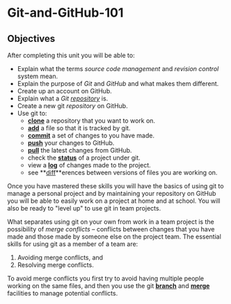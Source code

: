 # Git-and-GitHub-101

## Objectives

After completing this unit you will be able to:

* Explain what the terms _source code management_ and _revision control_ system mean.
* Explain the purpose of _Git_ and _GitHub_ and what makes them different.
* Create up an account on GitHub.
* Explain what a _Git [repository][]_ is.
* Create a new git _repository_ on GitHub.
* Use git to:
  - **[clone][]** a repository that you want to work on.
  - **[add][]** a file so that it is tracked by git.
  - **[commit][]** a set of changes to you have made.
  - **[push][]** your changes to GitHub.
  - **[pull][]** the latest changes from GitHub.
  - check the **[status][]** of a project under git.
  - view a **[log][]** of changes made to the project.
  - see **[diff][]**erences between versions of files you are working on.

Once you have mastered these skills you will have the basics of using git to manage a personal project and by maintaining your repository on GitHub you will be able to easily work on a project at home and at school. You will also be ready to "level up" to use git in team projects.

What separates using git on your own from work in a team project is the possibility of _merge conflicts_ – conflicts between changes that you have made and those made by someone else on the project team. The essential skills for using git as a member of a team are:

1. Avoiding merge conflicts, and
2. Resolving merge conflicts.

To avoid merge conflicts you first try to avoid having multiple people working on the same files, and then you use the git **[branch][]** and **[merge][]** facilities to manage potential conflicts.

[add]: <>
[branch]: <>
[clone]: <>
[commit]: <>
[diff]: <>
[log]: <>
[merge]: <>
[pull]: <>
[push]: <>
[repository]: <https://guides.github.com/introduction/git-handbook/#repository>
[status]: <>
